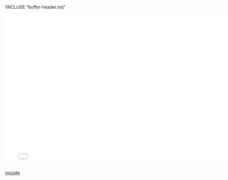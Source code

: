 !INCLUDE "buffer-header.md"

<iframe src="../../transformation-buffer.html" width="770" height="500" frameBorder="0" seamless="seamless">
</iframe>

[include](../../transformation-buffer.html)


